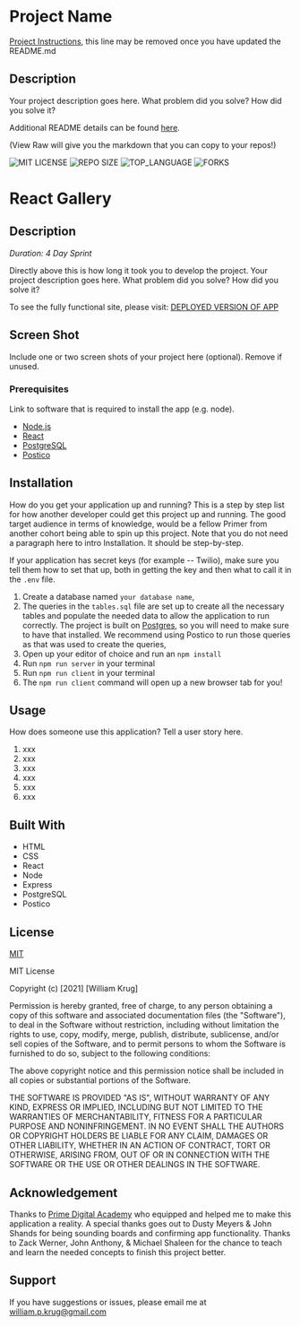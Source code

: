 # Project Name

[Project Instructions](./INSTRUCTIONS.md), this line may be removed once you have updated the README.md

## Description

Your project description goes here. What problem did you solve? How did you solve it?

Additional README details can be found [here](https://github.com/PrimeAcademy/readme-template/blob/master/README.md).

(View Raw will give you the markdown that you can copy to your repos!)

![MIT LICENSE](https://img.shields.io/github/license/William-Krug/react-gallery.svg?style=flat-square)
![REPO SIZE](https://img.shields.io/github/repo-size/William-Krug/react-gallery.svg?style=flat-square)
![TOP_LANGUAGE](https://img.shields.io/github/languages/top/William-Krug/react-gallery.svg?style=flat-square)
![FORKS](https://img.shields.io/github/forks/William-Krug/react-gallery.svg?style=social)

# React Gallery

## Description

_Duration: 4 Day Sprint_

Directly above this is how long it took you to develop the project. Your project description goes here. What problem did you solve? How did you solve it?

To see the fully functional site, please visit: [DEPLOYED VERSION OF APP](www.heroku.com)

## Screen Shot

Include one or two screen shots of your project here (optional). Remove if unused.

### Prerequisites

Link to software that is required to install the app (e.g. node).

- [Node.js](https://nodejs.org/en/)
- [React](https://reactjs.org/)
- [PostgreSQL](https://www.postgresql.org)
- [Postico](https://eggerapps.at/postico/)

## Installation

How do you get your application up and running? This is a step by step list for how another developer could get this project up and running. The good target audience in terms of knowledge, would be a fellow Primer from another cohort being able to spin up this project. Note that you do not need a paragraph here to intro Installation. It should be step-by-step.

If your application has secret keys (for example -- Twilio), make sure you tell them how to set that up, both in getting the key and then what to call it in the `.env` file.

1. Create a database named `your database name`,
2. The queries in the `tables.sql` file are set up to create all the necessary tables and populate the needed data to allow the application to run correctly. The project is built on [Postgres](https://www.postgresql.org/download/), so you will need to make sure to have that installed. We recommend using Postico to run those queries as that was used to create the queries,
3. Open up your editor of choice and run an `npm install`
4. Run `npm run server` in your terminal
5. Run `npm run client` in your terminal
6. The `npm run client` command will open up a new browser tab for you!

## Usage

How does someone use this application? Tell a user story here.

1. xxx
2. xxx
3. xxx
4. xxx
5. xxx
6. xxx

## Built With

- HTML
- CSS
- React
- Node
- Express
- PostgreSQL
- Postico

## License

[MIT](https://choosealicense.com/licenses/mit/)

MIT License

Copyright (c) [2021] [William Krug]

Permission is hereby granted, free of charge, to any person obtaining a copy
of this software and associated documentation files (the "Software"), to deal
in the Software without restriction, including without limitation the rights
to use, copy, modify, merge, publish, distribute, sublicense, and/or sell
copies of the Software, and to permit persons to whom the Software is
furnished to do so, subject to the following conditions:

The above copyright notice and this permission notice shall be included in all
copies or substantial portions of the Software.

THE SOFTWARE IS PROVIDED "AS IS", WITHOUT WARRANTY OF ANY KIND, EXPRESS OR
IMPLIED, INCLUDING BUT NOT LIMITED TO THE WARRANTIES OF MERCHANTABILITY,
FITNESS FOR A PARTICULAR PURPOSE AND NONINFRINGEMENT. IN NO EVENT SHALL THE
AUTHORS OR COPYRIGHT HOLDERS BE LIABLE FOR ANY CLAIM, DAMAGES OR OTHER
LIABILITY, WHETHER IN AN ACTION OF CONTRACT, TORT OR OTHERWISE, ARISING FROM,
OUT OF OR IN CONNECTION WITH THE SOFTWARE OR THE USE OR OTHER DEALINGS IN THE
SOFTWARE.

## Acknowledgement

Thanks to [Prime Digital Academy](www.primeacademy.io) who equipped and helped me to make this application a reality. A special thanks goes out to Dusty Meyers & John Shands for being sounding boards and confirming app functionality. Thanks to Zack Werner, John Anthony, & Michael Shaleen for the chance to teach and learn the needed concepts to finish this project better.

## Support

If you have suggestions or issues, please email me at [william.p.krug@gmail.com](william.p.krug@gmail.com)
